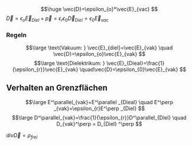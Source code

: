 $$\huge
\vec{D}=\epsilon_{o}*\vec{E}_{vac}
$$
$\vec{D}=\epsilon_{o}\vec{E}_{Diel}+\vec{p}=\epsilon_{r}\epsilon_{0}\vec{D}_{Diel}=\epsilon_{0}\vec{E}_{vac}$

### Regeln
$$\large
\text{Vakuum: } \vec{E}_{diel}=\vec{E}_{vak} \quad \vec{D}=\epsilon_{o}\vec{E}_{vak}
$$
$$\large
\text{Dielektrikum: } \vec{E}_{Dieal}=\frac{1}{\epsilon_{r}}\vec{E}_{vak} \quad\vec{D}=\epsilon_{0}\vec{E}_{vak}
$$
## Verhalten an Grenzflächen
$$\large
E^\parallel_{vak}=E^\parallel _{Dieal} \quad E^\perp _{vak}=\epsilon_{r}E^\perp _{Diel}
$$
$$\large
D^\parallel_{vak}=\frac{1}{\epsilon_{r}}D^\parallel_{Diel} \quad D_{vak}^\perp = D_{Diel} ^\perp
$$

$div\vec{D}=\rho_{frei}$
